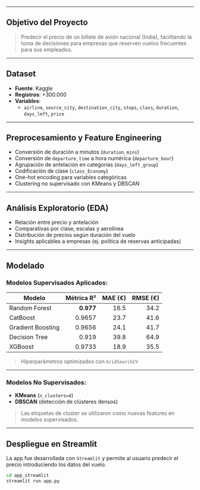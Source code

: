 
---

##  Objetivo del Proyecto

> Predecir el precio de un billete de avión nacional (India), facilitando la toma de decisiones para empresas que reserven vuelos frecuentes para sus empleados.

---

##  Dataset

- **Fuente**: Kaggle
- **Registros**: +300.000
- **Variables**:
  - `airline`, `source_city`, `destination_city`, `stops`, `class`, `duration`, `days_left`, `price`

---

##  Preprocesamiento y Feature Engineering

- Conversión de duración a minutos (`duration_mins`)
- Conversión de `departure_time` a hora numérica (`departure_hour`)
- Agrupación de antelación en categorías (`days_left_group`)
- Codificación de clase (`class_Economy`)
- One-hot encoding para variables categóricas
- Clustering no supervisado con KMeans y DBSCAN

---

##  Análisis Exploratorio (EDA)

- Relación entre precio y antelación
- Comparativas por clase, escalas y aerolínea
- Distribución de precios según duración del vuelo
- Insights aplicables a empresas (ej. política de reservas anticipadas)

---

##  Modelado

### Modelos Supervisados Aplicados:

| Modelo              | Métrica R² | MAE (€) | RMSE (€) |
|---------------------|-----------:|--------:|---------:|
| Random Forest       | **0.977**  | 16.5    | 34.2     |
| CatBoost            | 0.9657     | 23.7    | 41.6     |
| Gradient Boosting   | 0.9656     | 24.1    | 41.7     |
| Decision Tree       | 0.919      | 39.8    | 64.9     |
| XGBoost             | 0.9733     | 18.9    | 35.5     |

>  Hiperparámetros optimizados con `GridSearchCV`

---

### Modelos No Supervisados:

- **KMeans** (`n_clusters=4`)
- **DBSCAN** (detección de clústeres densos)

> Las etiquetas de cluster se utilizaron como nuevas features en modelos supervisados.

---

##  Despliegue en Streamlit

La app fue desarrollada con `Streamlit` y permite al usuario predecir el precio introduciendo los datos del vuelo.

```bash
cd app_streamlit
streamlit run app.py
